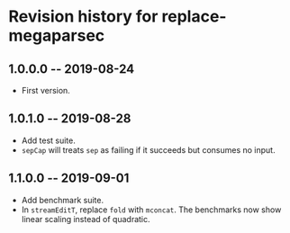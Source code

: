 # Revision history for replace-megaparsec

## 1.0.0.0 -- 2019-08-24

* First version.

## 1.0.1.0 -- 2019-08-28

* Add test suite.
* `sepCap` will treats `sep` as failing if it succeeds but consumes no input.

## 1.1.0.0 -- 2019-09-01

* Add benchmark suite.
* In `streamEditT`, replace `fold` with `mconcat`. The benchmarks now show
  linear scaling instead of quadratic.

